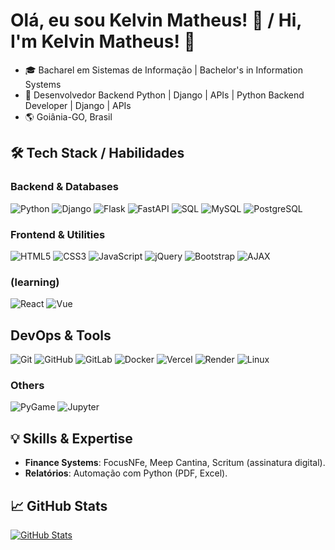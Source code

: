 # Olá, eu sou Kelvin Matheus! 👋 / Hi, I'm Kelvin Matheus! 👋
* 🎓 Bacharel em Sistemas de Informação | Bachelor's in Information Systems
* 🎯 Desenvolvedor Backend Python | Django | APIs | Python Backend Developer | Django | APIs
* 🌎 Goiânia-GO, Brasil 

## 🛠 Tech Stack / Habilidades
### Backend & Databases
![Python](https://img.shields.io/badge/Python-3776AB?style=for-the-badge&logo=python&logoColor=white)
![Django](https://img.shields.io/badge/Django-092E20?style=for-the-badge&logo=django&logoColor=white)
![Flask](https://img.shields.io/badge/Flask-000000?style=for-the-badge&logo=flask&logoColor=white)
![FastAPI](https://img.shields.io/badge/FastAPI-009688?style=for-the-badge&logo=fastapi&logoColor=white)
![SQL](https://img.shields.io/badge/SQL-4479A1?style=for-the-badge&logo=sql&logoColor=white)
![MySQL](https://img.shields.io/badge/MySQL-4479A1?style=for-the-badge&logo=mysql&logoColor=white)
![PostgreSQL](https://img.shields.io/badge/PostgreSQL-4169E1?style=for-the-badge&logo=postgresql&logoColor=white)

### Frontend & Utilities
![HTML5](https://img.shields.io/badge/HTML5-E34F26?style=for-the-badge&logo=html5&logoColor=white)
![CSS3](https://img.shields.io/badge/CSS3-1572B6?style=for-the-badge&logo=css3&logoColor=white)
![JavaScript](https://img.shields.io/badge/JavaScript-F7DF1E?style=for-the-badge&logo=javascript&logoColor=black)
![jQuery](https://img.shields.io/badge/jQuery-0769AD?style=for-the-badge&logo=jquery&logoColor=white)
![Bootstrap](https://img.shields.io/badge/Bootstrap-7952B3?style=for-the-badge&logo=bootstrap&logoColor=white)
![AJAX](https://img.shields.io/badge/AJAX-000000?style=for-the-badge&logo=ajax&logoColor=white)
### (learning)
![React](https://img.shields.io/badge/React-20232A?style=for-the-badge&logo=react&logoColor=61DAFB)
![Vue](https://img.shields.io/badge/Vue.js-4FC08D?style=for-the-badge&logo=vue.js&logoColor=white)

## DevOps & Tools
![Git](https://img.shields.io/badge/Git-F05032?style=for-the-badge&logo=git&logoColor=white)
![GitHub](https://img.shields.io/badge/GitHub-181717?style=for-the-badge&logo=github&logoColor=white)
![GitLab](https://img.shields.io/badge/GitLab-FC6D26?style=for-the-badge&logo=gitlab&logoColor=white)
![Docker](https://img.shields.io/badge/Docker-2496ED?style=for-the-badge&logo=docker&logoColor=white)
![Vercel](https://img.shields.io/badge/Vercel-000000?style=for-the-badge&logo=vercel&logoColor=white)
![Render](https://img.shields.io/badge/Render-46E3B7?style=for-the-badge&logo=render&logoColor=white)
![Linux](https://img.shields.io/badge/Linux-FCC624?style=for-the-badge&logo=linux&logoColor=black)
### Others
![PyGame](https://img.shields.io/badge/PyGame-FF6F00?style=for-the-badge&logo=python&logoColor=white)
![Jupyter](https://img.shields.io/badge/Jupyter-F37626?style=for-the-badge&logo=jupyter&logoColor=white)

## 💡 Skills & Expertise  
- **Finance Systems**: FocusNFe, Meep Cantina, Scritum (assinatura digital).   
- **Relatórios**: Automação com Python (PDF, Excel).  

## 📈 GitHub Stats 
[![GitHub Stats](https://github-readme-stats.vercel.app/api?username=kmatheus&theme=merko&show_icons=true&hide_border=true&include_all_commits=true&count_private=true&hide=issues,prs)](https://github-readme-stats.vercel.app/api?username=kmatheus&theme=merko&count_private=true&include_all_commits=true&show_icons=true)
<!--
## 🌟 Projetos Destacados / Highlights
* 👉 Projeto Django + PostgreSQL - Descrição breve.
* 👉 API com FastAPI - Descrição breve.

## 📫 Contato / Contact
![LinkedIn](https://img.shields.io/badge/LinkedIn-0077B5?style=for-the-badge&logo=linkedin&logoColor=white)
![Portfolio](https://img.shields.io/badge/Portfolio-FF6B6B?style=for-the-badge&logo=google-chrome&logoColor=white)
-->
